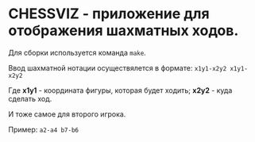 # CHESSVIZ - приложение для отображения шахматных ходов.

Для сборки используется команда ```make```.

Ввод шахматной нотации осуществялется в формате: ```x1y1-x2y2 x1y1-x2y2```

Где **x1y1** - координата фигуры, которая будет ходить; **x2y2** - куда сделать ход.

И тоже самое для второго игрока.

Пример: ```a2-a4 b7-b6```
